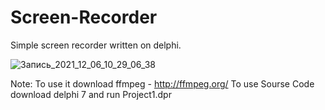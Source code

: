 # Screen-Recorder
Simple screen recorder written on delphi.

![Запись_2021_12_06_10_29_06_38](https://user-images.githubusercontent.com/66429886/144812848-9074d5a1-65fb-4b0c-b330-1e0698ce0656.gif)

Note: To use it download ffmpeg - http://ffmpeg.org/
To use Sourse Code download delphi 7 and run Project1.dpr

